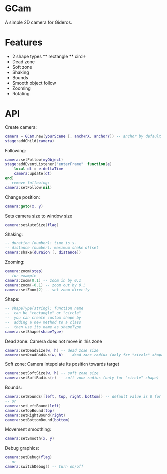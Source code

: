 # GCam
A simple 2D camera for Gideros.

# Features

* 2 shape types
** rectangle
** circle
* Dead zone
* Soft zone
* Shaking
* Bounds
* Smooth object follow
* Zooming
* Rotating

# API
Create camera:
```lua
camera = GCam.new(yourScene [, anchorX, anchorY]) -- anchor by default is (0.5, 0.5)
stage:addChild(camera)
```

Following:
```lua
camera:setFollow(myObject)
stage:addEventListener("enterFrame", function(e)
	local dt = e.deltaTime
	camera:update(dt)
end)
-- remove following:
camera:setFollow(nil)
```

Change position:
```lua
camera:goto(x, y)
```

Sets camera size to window size
```lua
camera:setAutoSize(flag)
```

Shaking:
```lua
-- duration (number): time is s.
-- distance (number): maximum shake offset
camera:shake(duraion [, distance])
```

Zooming:
```lua
camera:zoom(step)
-- for example
camera:zoom(0.1) -- zoom in by 0.1
camera:zoom(-0.1) -- zoom out by 0.1
camera:setZoom(2) -- set zoom directly
```

Shape:
```lua
-- shapeType(string): function name
--	can be "rectangle" or "circle"
--	you can create custom shape by 
--	adding a new method to a class
--	then use its name as shapeType
camera:setShape(shapeType)
```

Dead zone:
Camera does not move in this zone
```lua
camera:setDeadSize(w, h) -- dead zone size
camera:setDeadRadius(w, h) -- dead zone radius (only for "circle" shape)
```

Soft zone:
Camera intepolate its position towards target
```lua
camera:setSoftSize(w, h) -- soft zone size
camera:setSoftRadius(r) -- soft zone radius (only for "circle" shape)
```
Bounds:
```lua
camera:setBounds([left, top, right, bottom]) -- default value is 0 for each
-- or
camera:setLeftBound(left)
camera:seTopBound(top)
camera:setRightBound(right)
camera:setBottomBound(bottom)
```

Movement smoothing:
```lua
camera:setSmooth(x, y)
```
Debug graphics:
```lua
camera:setDebug(flag)
-- or
camera:switchDebug() -- turn on/off
```
